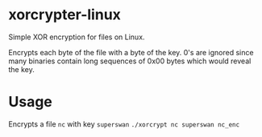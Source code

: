 # xorcrypter-linux
Simple XOR encryption for files on Linux.

Encrypts each byte of the file with a byte of the key. 0's are ignored since many binaries contain long sequences of 0x00 bytes which would reveal the key. 

# Usage
Encrypts a file ```nc``` with key ```superswan```
```./xorcrypt nc superswan nc_enc```
